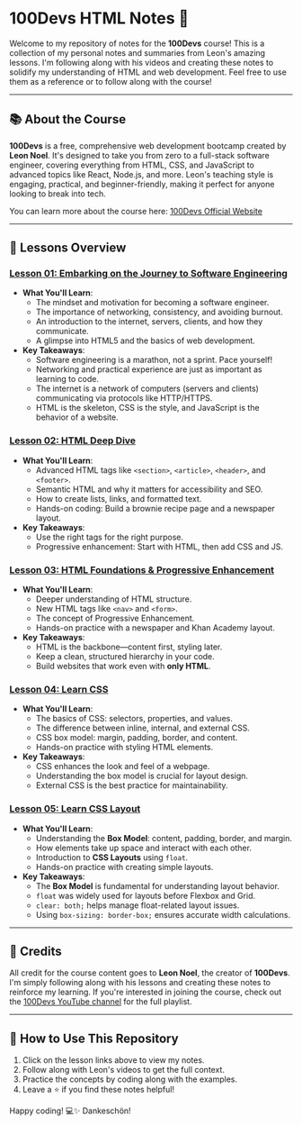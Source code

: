 # 100Devs HTML Notes 🚀 

Welcome to my repository of notes for the **100Devs** course! This is a collection of my personal notes and summaries from Leon's amazing lessons. I'm following along with his videos and creating these notes to solidify my understanding of HTML and web development. Feel free to use them as a reference or to follow along with the course!

---

## 📚 About the Course
**100Devs** is a free, comprehensive web development bootcamp created by **Leon Noel**. It's designed to take you from zero to a full-stack software engineer, covering everything from HTML, CSS, and JavaScript to advanced topics like React, Node.js, and more. Leon's teaching style is engaging, practical, and beginner-friendly, making it perfect for anyone looking to break into tech.

You can learn more about the course here: [100Devs Official Website](https://100devs.org)

---

## 📂 Lessons Overview

### [Lesson 01: Embarking on the Journey to Software Engineering](./class01/lesson01.md)
- **What You'll Learn**:
  - The mindset and motivation for becoming a software engineer.
  - The importance of networking, consistency, and avoiding burnout.
  - An introduction to the internet, servers, clients, and how they communicate.
  - A glimpse into HTML5 and the basics of web development.
- **Key Takeaways**:
  - Software engineering is a marathon, not a sprint. Pace yourself!
  - Networking and practical experience are just as important as learning to code.
  - The internet is a network of computers (servers and clients) communicating via protocols like HTTP/HTTPS.
  - HTML is the skeleton, CSS is the style, and JavaScript is the behavior of a website.

### [Lesson 02: HTML Deep Dive](./class02/lesson02.md)
- **What You'll Learn**:
  - Advanced HTML tags like `<section>`, `<article>`, `<header>`, and `<footer>`.
  - Semantic HTML and why it matters for accessibility and SEO.
  - How to create lists, links, and formatted text.
  - Hands-on coding: Build a brownie recipe page and a newspaper layout.
- **Key Takeaways**:
  - Use the right tags for the right purpose.
  - Progressive enhancement: Start with HTML, then add CSS and JS.

### [Lesson 03: HTML Foundations & Progressive Enhancement](./class03/lesson03.md)
- **What You'll Learn**:
  - Deeper understanding of HTML structure.
  - New HTML tags like `<nav>` and `<form>`.
  - The concept of Progressive Enhancement.
  - Hands-on practice with a newspaper and Khan Academy layout.
- **Key Takeaways**:
  - HTML is the backbone—content first, styling later.
  - Keep a clean, structured hierarchy in your code.
  - Build websites that work even with **only HTML**.

### [Lesson 04: Learn CSS](./class04/lesson04.md)
- **What You'll Learn**:
  - The basics of CSS: selectors, properties, and values.
  - The difference between inline, internal, and external CSS.
  - CSS box model: margin, padding, border, and content.
  - Hands-on practice with styling HTML elements.
- **Key Takeaways**:
  - CSS enhances the look and feel of a webpage.
  - Understanding the box model is crucial for layout design.
  - External CSS is the best practice for maintainability.

### [Lesson 05: Learn CSS Layout](./class05/lesson05.md)
- **What You'll Learn**:
  - Understanding the **Box Model**: content, padding, border, and margin.
  - How elements take up space and interact with each other.
  - Introduction to **CSS Layouts** using `float`.
  - Hands-on practice with creating simple layouts.
- **Key Takeaways**:
  - The **Box Model** is fundamental for understanding layout behavior.
  - `float` was widely used for layouts before Flexbox and Grid.
  - `clear: both;` helps manage float-related layout issues.
  - Using `box-sizing: border-box;` ensures accurate width calculations.

---

## 🙏 Credits 
All credit for the course content goes to **Leon Noel**, the creator of **100Devs**. I'm simply following along with his lessons and creating these notes to reinforce my learning. If you're interested in joining the course, check out the [100Devs YouTube channel](https://www.youtube.com/c/LeonNoel) for the full playlist.

---

## 🚀 How to Use This Repository
1. Click on the lesson links above to view my notes.
2. Follow along with Leon's videos to get the full context.
3. Practice the concepts by coding along with the examples.
4. Leave a ⭐ if you find these notes helpful!

Happy coding! 💻✨
Dankeschön!
